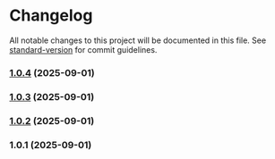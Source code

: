 # Changelog

All notable changes to this project will be documented in this file. See [standard-version](https://github.com/conventional-changelog/standard-version) for commit guidelines.

### [1.0.4](https://github.com/VPNGenie/telegram-core/compare/v1.0.3...v1.0.4) (2025-09-01)

### [1.0.3](https://github.com/VPNGenie/telegram-core/compare/v1.0.2...v1.0.3) (2025-09-01)

### [1.0.2](https://github.com/VPNGenie/telegram-core/compare/v1.0.1...v1.0.2) (2025-09-01)

### 1.0.1 (2025-09-01)
